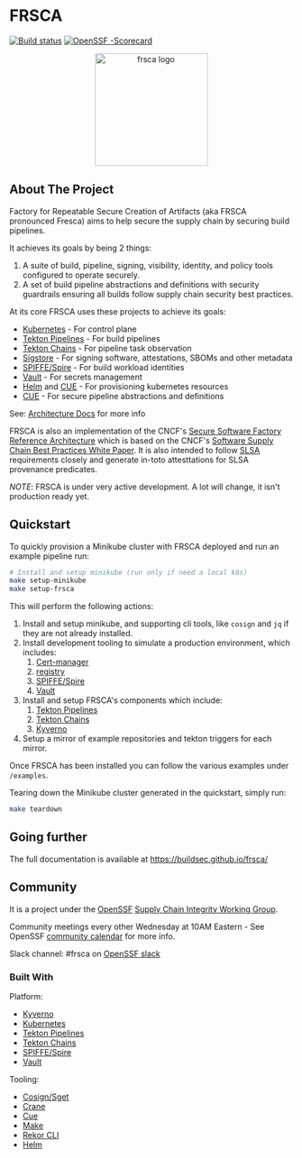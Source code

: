 # FRSCA

[![Build status](https://github.com/buildsec/frsca/workflows/CI/badge.svg)](https://github.com/buildsec/frsca/actions)
[![OpenSSF
-Scorecard](https://api.securityscorecards.dev/projects/github.com/buildsec/frsca/badge)](https://api.securityscorecards.dev/projects/github.com/buildsec/frsca)

<p align="center">
<img src="https://buildsec.github.io/frsca/img/frsca_mascot-color.png"
  alt="frsca logo" width="200"></img>
</p>

## About The Project

Factory for Repeatable Secure Creation of Artifacts (aka FRSCA pronounced
Fresca) aims to help secure the supply chain by securing build pipelines.

It achieves its goals by being 2 things:

1. A suite of build, pipeline, signing, visibility, identity, and policy tools
   configured to operate securely.
2. A set of build pipeline abstractions and definitions with security guardrails
   ensuring all builds follow supply chain security best practices.

At its core FRSCA uses these projects to achieve its goals:

- [Kubernetes] - For control plane
- [Tekton Pipelines] - For build pipelines
- [Tekton Chains] - For pipeline task observation
- [Sigstore] - For signing software, attestations, SBOMs and other metadata
- [SPIFFE/Spire] - For build workload identities
- [Vault] - For secrets management
- [Helm] and [CUE] - For provisioning kubernetes resources
- [CUE] - For secure pipeline abstractions and definitions

See:
[Architecture Docs](https://buildsec.github.io/frsca/docs/getting-started/architecture/)
for more info

FRSCA is also an implementation of the CNCF's
[Secure Software Factory Reference Architecture](https://github.com/cncf/tag-security/blob/main/supply-chain-security/secure-software-factory/Secure_Software_Factory_Whitepaper.pdf)
which is based on the CNCF's
[Software Supply Chain Best Practices White Paper](https://github.com/cncf/tag-security/blob/main/supply-chain-security/supply-chain-security-paper/CNCF_SSCP_v1.pdf).
It is also intended to follow [SLSA](https://slsa.dev) requirements closely and
generate in-toto attesttations for SLSA provenance predicates.

_NOTE_: FRSCA is under very active development. A lot will change, it isn't
production ready yet.

## Quickstart

To quickly provision a Minikube cluster with FRSCA deployed and run an example
pipeline run:

```bash
# Install and setup minikube (run only if need a local k8s)
make setup-minikube
make setup-frsca
```

This will perform the following actions:

1. Install and setup minikube, and supporting cli tools, like `cosign` and `jq`
   if they are not already installed.
1. Install development tooling to simulate a production environment, which
   includes:
   1. [Cert-manager]
   1. [registry]
   1. [SPIFFE/Spire]
   1. [Vault]
1. Install and setup FRSCA's components which include:
   1. [Tekton Pipelines]
   1. [Tekton Chains]
   1. [Kyverno]
1. Setup a mirror of example repositories and tekton triggers for each mirror.

Once FRSCA has been installed you can follow the various examples under
`/examples`.

Tearing down the Minikube cluster generated in the quickstart, simply run:

```bash
make teardown
```

## Going further

The full documentation is available at <https://buildsec.github.io/frsca/>

## Community

It is a project under the [OpenSSF](https://openssf.org/)
[Supply Chain Integrity Working Group](https://github.com/ossf/wg-supply-chain-integrity).

Community meetings every other Wednesday at 10AM Eastern - See OpenSSF
[community calendar](https://calendar.google.com/calendar/u/0?cid=czYzdm9lZmhwNWk5cGZsdGI1cTY3bmdwZXNAZ3JvdXAuY2FsZW5kYXIuZ29vZ2xlLmNvbQ)
for more info.

Slack channel: #frsca on [OpenSSF slack](https://slack.openssf.org/)

### Built With

Platform:

- [Kyverno]
- [Kubernetes]
- [Tekton Pipelines]
- [Tekton Chains]
- [SPIFFE/Spire]
- [Vault]

Tooling:

- [Cosign/Sget]
- [Crane]
- [Cue]
- [Make]
- [Rekor CLI]
- [Helm]

[tekton chains]: https://github.com/tektoncd/chains
[tekton pipelines]: https://tekton.dev/
[kyverno]: https://kyverno.io/
[kubernetes]: https://k8s.io/
[spiffe/spire]: https://spiffe.io/
[cosign/sget]: https://github.com/sigstore/cosign
[crane]: https://github.com/google/go-containerregistry
[cue]: https://cuelang.org/
[make]: https://www.gnu.org/software/make/
[rekor cli]: https://github.com/sigstore/rekor
[vault]: https://www.vaultproject.io/
[helm]: https://helm.sh/
[sigstore]: https://www.sigstore.dev/
[cert-manager]: https://cert-manager.io/
[registry]: https://hub.docker.com/_/registry
